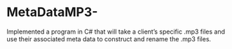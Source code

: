 # MetaDataMP3-
Implemented a program in C# that will take a client’s specific .mp3 files and use their associated meta data to construct and rename the .mp3 files. 
